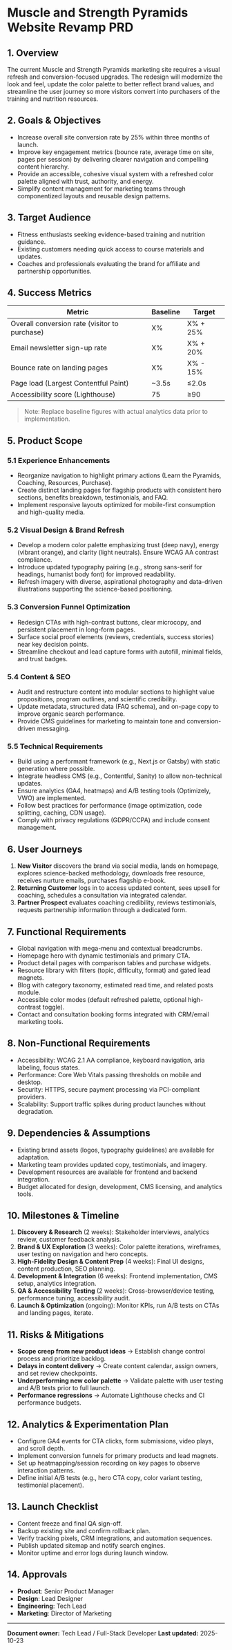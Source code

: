 # Muscle and Strength Pyramids Website Revamp PRD

## 1. Overview
The current Muscle and Strength Pyramids marketing site requires a visual refresh and conversion-focused upgrades. The redesign will modernize the look and feel, update the color palette to better reflect brand values, and streamline the user journey so more visitors convert into purchasers of the training and nutrition resources.

## 2. Goals & Objectives
- Increase overall site conversion rate by 25% within three months of launch.
- Improve key engagement metrics (bounce rate, average time on site, pages per session) by delivering clearer navigation and compelling content hierarchy.
- Provide an accessible, cohesive visual system with a refreshed color palette aligned with trust, authority, and energy.
- Simplify content management for marketing teams through componentized layouts and reusable design patterns.

## 3. Target Audience
- Fitness enthusiasts seeking evidence-based training and nutrition guidance.
- Existing customers needing quick access to course materials and updates.
- Coaches and professionals evaluating the brand for affiliate and partnership opportunities.

## 4. Success Metrics
| Metric | Baseline | Target |
| --- | --- | --- |
| Overall conversion rate (visitor to purchase) | X% | X% + 25% |
| Email newsletter sign-up rate | X% | X% + 20% |
| Bounce rate on landing pages | X% | X% - 15% |
| Page load (Largest Contentful Paint) | ~3.5s | ≤2.0s |
| Accessibility score (Lighthouse) | 75 | ≥90 |

> Note: Replace baseline figures with actual analytics data prior to implementation.

## 5. Product Scope
### 5.1 Experience Enhancements
- Reorganize navigation to highlight primary actions (Learn the Pyramids, Coaching, Resources, Purchase).
- Create distinct landing pages for flagship products with consistent hero sections, benefits breakdown, testimonials, and FAQ.
- Implement responsive layouts optimized for mobile-first consumption and high-quality media.

### 5.2 Visual Design & Brand Refresh
- Develop a modern color palette emphasizing trust (deep navy), energy (vibrant orange), and clarity (light neutrals). Ensure WCAG AA contrast compliance.
- Introduce updated typography pairing (e.g., strong sans-serif for headings, humanist body font) for improved readability.
- Refresh imagery with diverse, aspirational photography and data-driven illustrations supporting the science-based positioning.

### 5.3 Conversion Funnel Optimization
- Redesign CTAs with high-contrast buttons, clear microcopy, and persistent placement in long-form pages.
- Surface social proof elements (reviews, credentials, success stories) near key decision points.
- Streamline checkout and lead capture forms with autofill, minimal fields, and trust badges.

### 5.4 Content & SEO
- Audit and restructure content into modular sections to highlight value propositions, program outlines, and scientific credibility.
- Update metadata, structured data (FAQ schema), and on-page copy to improve organic search performance.
- Provide CMS guidelines for marketing to maintain tone and conversion-driven messaging.

### 5.5 Technical Requirements
- Build using a performant framework (e.g., Next.js or Gatsby) with static generation where possible.
- Integrate headless CMS (e.g., Contentful, Sanity) to allow non-technical updates.
- Ensure analytics (GA4, heatmaps) and A/B testing tools (Optimizely, VWO) are implemented.
- Follow best practices for performance (image optimization, code splitting, caching, CDN usage).
- Comply with privacy regulations (GDPR/CCPA) and include consent management.

## 6. User Journeys
1. **New Visitor** discovers the brand via social media, lands on homepage, explores science-backed methodology, downloads free resource, receives nurture emails, purchases flagship e-book.
2. **Returning Customer** logs in to access updated content, sees upsell for coaching, schedules a consultation via integrated calendar.
3. **Partner Prospect** evaluates coaching credibility, reviews testimonials, requests partnership information through a dedicated form.

## 7. Functional Requirements
- Global navigation with mega-menu and contextual breadcrumbs.
- Homepage hero with dynamic testimonials and primary CTA.
- Product detail pages with comparison tables and purchase widgets.
- Resource library with filters (topic, difficulty, format) and gated lead magnets.
- Blog with category taxonomy, estimated read time, and related posts module.
- Accessible color modes (default refreshed palette, optional high-contrast toggle).
- Contact and consultation booking forms integrated with CRM/email marketing tools.

## 8. Non-Functional Requirements
- Accessibility: WCAG 2.1 AA compliance, keyboard navigation, aria labeling, focus states.
- Performance: Core Web Vitals passing thresholds on mobile and desktop.
- Security: HTTPS, secure payment processing via PCI-compliant providers.
- Scalability: Support traffic spikes during product launches without degradation.

## 9. Dependencies & Assumptions
- Existing brand assets (logos, typography guidelines) are available for adaptation.
- Marketing team provides updated copy, testimonials, and imagery.
- Development resources are available for frontend and backend integration.
- Budget allocated for design, development, CMS licensing, and analytics tools.

## 10. Milestones & Timeline
1. **Discovery & Research** (2 weeks): Stakeholder interviews, analytics review, customer feedback analysis.
2. **Brand & UX Exploration** (3 weeks): Color palette iterations, wireframes, user testing on navigation and hero concepts.
3. **High-Fidelity Design & Content Prep** (4 weeks): Final UI designs, content production, SEO planning.
4. **Development & Integration** (6 weeks): Frontend implementation, CMS setup, analytics integration.
5. **QA & Accessibility Testing** (2 weeks): Cross-browser/device testing, performance tuning, accessibility audit.
6. **Launch & Optimization** (ongoing): Monitor KPIs, run A/B tests on CTAs and landing pages, iterate.

## 11. Risks & Mitigations
- **Scope creep from new product ideas** → Establish change control process and prioritize backlog.
- **Delays in content delivery** → Create content calendar, assign owners, and set review checkpoints.
- **Underperforming new color palette** → Validate palette with user testing and A/B tests prior to full launch.
- **Performance regressions** → Automate Lighthouse checks and CI performance budgets.

## 12. Analytics & Experimentation Plan
- Configure GA4 events for CTA clicks, form submissions, video plays, and scroll depth.
- Implement conversion funnels for primary products and lead magnets.
- Set up heatmapping/session recording on key pages to observe interaction patterns.
- Define initial A/B tests (e.g., hero CTA copy, color variant testing, testimonial placement).

## 13. Launch Checklist
- Content freeze and final QA sign-off.
- Backup existing site and confirm rollback plan.
- Verify tracking pixels, CRM integrations, and automation sequences.
- Publish updated sitemap and notify search engines.
- Monitor uptime and error logs during launch window.

## 14. Approvals
- **Product**: Senior Product Manager
- **Design**: Lead Designer
- **Engineering**: Tech Lead
- **Marketing**: Director of Marketing

---
**Document owner:** Tech Lead / Full-Stack Developer
**Last updated:** 2025-10-23
